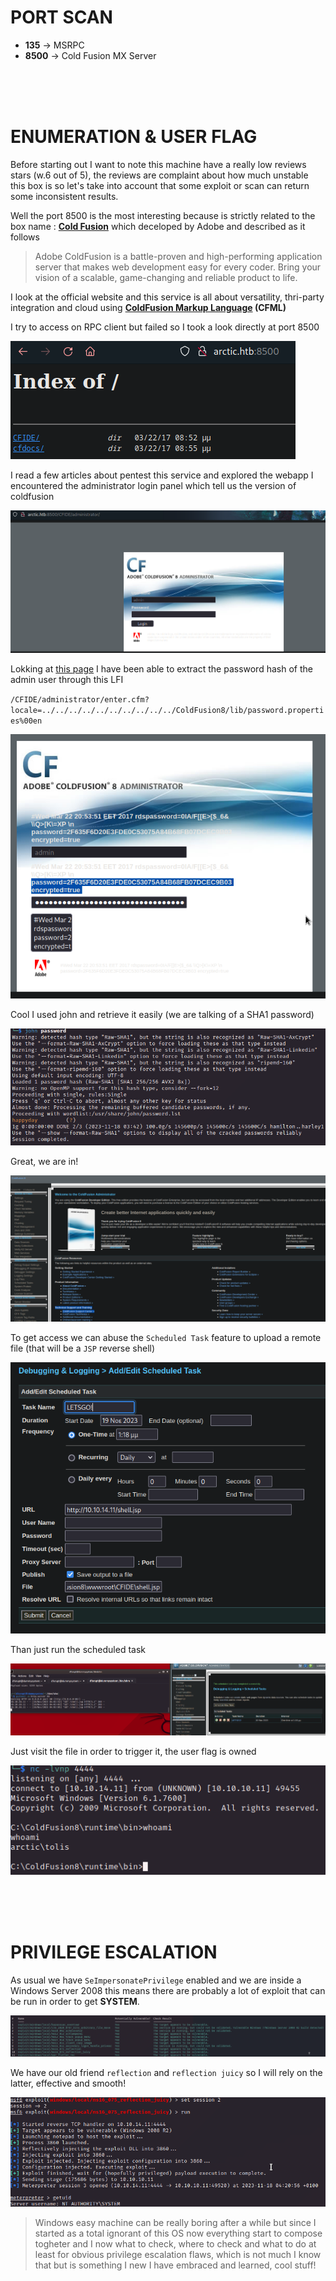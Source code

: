 # PORT SCAN
* **135** &#8594; MSRPC
* **8500** &#8594; Cold Fusion MX Server



<br><br><br>

# ENUMERATION & USER FLAG
Before starting out I want to note this machine have a really low reviews stars (w.6 out of 5), the reviews are complaint about how much unstable this box is so let's take into account that some exploit or scan can return some inconsistent results.

Well the port 8500 is the most interesting because is strictly related to the box name : **<u>Cold Fusion</u>** which deceloped by Adobe and described as it follows

> Adobe ColdFusion is a battle-proven and high-performing application server that makes web development easy for every coder.
Bring your vision of a scalable, game-changing and reliable product to life.

I look at the official website and this service is all about versatility, thri-party integration and cloud using **<u>ColdFusion Markup Language</u> (CFML)**

I try to access on RPC client but failed so I took a look directly at port 8500

![d645d0afd527078b19026c58c76b2792.png](img/d645d0afd527078b19026c58c76b2792.png)

I read a few articles about pentest this service and explored the webapp I encountered the administrator login panel which tell us the version of coldfusion

![a98f7480890a43ee7bfa0b31adda3e2b.png](img/a98f7480890a43ee7bfa0b31adda3e2b.png)

Lokking at [this page](https://pentest.mxhx.org/04-webapps/coldfusion) I have been able to extract the password hash of the admin user through this LFI

`/CFIDE/administrator/enter.cfm?locale=../../../../../../../../../../ColdFusion8/lib/password.properties%00en`

![c115390327fc2657117142d0a5ade068.png](img/c115390327fc2657117142d0a5ade068.png)

Cool I used john and retrieve it easily (we are talking of a SHA1 password)

![697ab2ca5b21a43dae1e86b69e8d5b2d.png](img/697ab2ca5b21a43dae1e86b69e8d5b2d.png)

Great, we are in!

![db34e5e4886fa59db80a5cd60d3a6bb6.png](img/db34e5e4886fa59db80a5cd60d3a6bb6.png)

To get access we can abuse the `Scheduled Task` feature to upload a remote file (that will be a `JSP` reverse shell)

![d03237b3ac24c4a42a57241e0573ea93.png](img/d03237b3ac24c4a42a57241e0573ea93.png)

Than just run the scheduled task

![94e8feadf22c3339259aec77c2d0fe30.png](img/94e8feadf22c3339259aec77c2d0fe30.png)

Just visit the file in order to trigger it, the user flag is owned

![5d763339ac4a3ce4a3c01972a1659ca9.png](img/5d763339ac4a3ce4a3c01972a1659ca9.png)


<br><br><br>

# PRIVILEGE ESCALATION
As usual we have `SeImpersonatePrivilege` enabled and we are inside a Windows Server 2008 this means there are probably a lot of exploit that can be run in order to get **SYSTEM**.

![85ce4c38466f1c7c91b5bdbf8e787b34.png](img/85ce4c38466f1c7c91b5bdbf8e787b34.png)

We have our old friend `reflection` and `reflection juicy` so I will rely on the latter, effective and smooth!

![4b5c60b27e656ac1c33ecb37fd9e2868.png](img/4b5c60b27e656ac1c33ecb37fd9e2868.png)

> Windows easy machine can be really boring after a while but since I started as a total ignorant of this OS now everything start to compose togheter and I now what to check, where to check and what to do at least for obvious privilege escalation flaws, which is not much I know that but is something I new I have embraced and learned, cool stuff!
